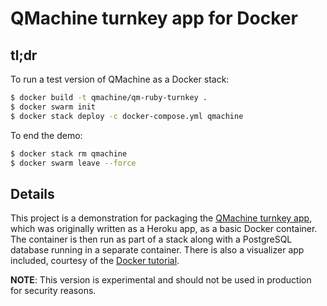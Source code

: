 QMachine turnkey app for Docker
===============================

tl;dr
-----

To run a test version of QMachine as a Docker stack:

```bash
$ docker build -t qmachine/qm-ruby-turnkey .
$ docker swarm init
$ docker stack deploy -c docker-compose.yml qmachine
```

To end the demo:

```bash
$ docker stack rm qmachine
$ docker swarm leave --force
```


Details
-------

This project is a demonstration for packaging the
[QMachine turnkey app](https://github.com/qmachine/qm-ruby-turnkey), which was
originally written as a Heroku app, as a basic Docker container. The container
is then run as part of a stack along with a PostgreSQL database running in a
separate container. There is also a visualizer app included, courtesy of the
[Docker tutorial](https://docs.docker.com/get-started/part5/).


**NOTE**: This version is experimental and should not be used in production
for security reasons.

